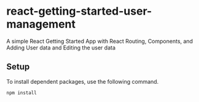 # react-getting-started-user-management
A simple React Getting Started App with React Routing, Components, and Adding User data and Editing the user data

## Setup

To install dependent packages, use the following command.

```sh
npm install
```
